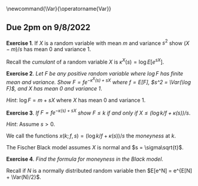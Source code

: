 \newcommand{\Var}{\operatorname{Var}}

## Due 2pm on 9/8/2022


__Exercise 1__. If $X$ is a random variable with mean $m$ and variance $s^2$
show $(X - m)/s$ has mean 0 and variance 1.

Recall the _cumulant_ of a random variable $X$ is $\kappa^X(s) = \log E[e^{sX}]$.

__Exercise 2__. _Let $F$ be any positive random variable where $\log F$
has finite mean and variance. Show $F = fe^{-\kappa^X(s) + sX}$ where
$f = E[F]$, $s^2 = \Var(\log F)$, and $X$ has mean 0 and variance 1_.

_Hint_: $\log F = m + s X$ where $X$ has mean 0 and variance 1.

__Exercise 3__. _If $F = fe^{-\kappa(s) + sX}$ show $F\le k$
if and only if $X \le (\log k/f + \kappa(s))/s$_.

_Hint_: Assume $s > 0$.

We call the functions $x(k; f, s) = (\log k/f + \kappa(s))/s$ the _moneyness_ at $k$.

The Fischer Black model assumes $X$ is normal and $s = \sigma\sqrt{t}$.

__Exercise 4__. _Find the formula for moneyness in the Black model_.

Recall if $N$ is a normally distributed random variable then $E[e^N] = e^{E[N] + \Var(N)/2}$.
